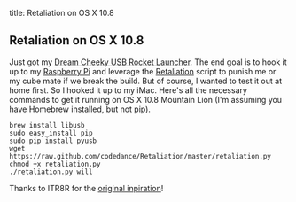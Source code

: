 title: Retaliation on OS X 10.8

Retaliation on OS X 10.8
----------------------------------------

Just got my [Dream Cheeky USB Rocket Launcher](http://www.dreamcheeky.com/thunder-missile-launcher). The end goal is to hook it up to my [Raspberry Pi](http://www.raspberrypi.org) and leverage the [Retaliation](https://github.com/codedance/Retaliation#readme) script to punish me or my cube mate if we break the build. But of course, I wanted to test it out at home first. So I hooked it up to my iMac. Here's all the necessary commands to get it running on OS X 10.8 Mountain Lion (I'm assuming you have Homebrew installed, but not pip).

	brew install libusb
	sudo easy_install pip
	sudo pip install pyusb
	wget https://raw.github.com/codedance/Retaliation/master/retaliation.py
	chmod +x retaliation.py
	./retaliation.py will

Thanks to ITR8R for the [original inpiration](http://itr8r.tumblr.com/post/31840231144/raspberry-pi-retaliation)!
